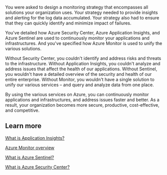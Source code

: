 You were asked to design a monitoring strategy that encompasses all solutions your organization uses. Your strategy needed to provide insights and alerting for the log data accumulated. Your strategy also had to ensure that they can quickly identify and minimize impact of failures.

You've detailed how Azure Security Center, Azure Application Insights, and Azure Sentinel are used to continuously monitor your applications and infrastructures. And you've specified how Azure Monitor is used to unify the various solutions.

Without Security Center, you couldn't identify and address risks and threats to the infrastructure. Without Application Insights, you couldn't analyze and address issues that affect the health of our applications. Without Sentinel, you wouldn't have a detailed overview of the security and health of our entire enterprise. Without Monitor, you wouldn't have a single solution to unify our various services – and query and analyze data from one place.

By using the various services on Azure, you can continuously monitor applications and infrastructures, and address issues faster and better. As a result, your organization becomes more secure, productive, cost-effective, and competitive.

## Learn more

[What is Application Insights?](https://docs.microsoft.com/azure/azure-monitor/app/app-insights-overview)

[Azure Monitor overview](https://docs.microsoft.com/azure/azure-monitor/overview)

[What is Azure Sentinel?](https://docs.microsoft.com/en-us/azure/sentinel/overview)

[What is Azure Security Center?](https://azure.microsoft.com/services/security-center/)

